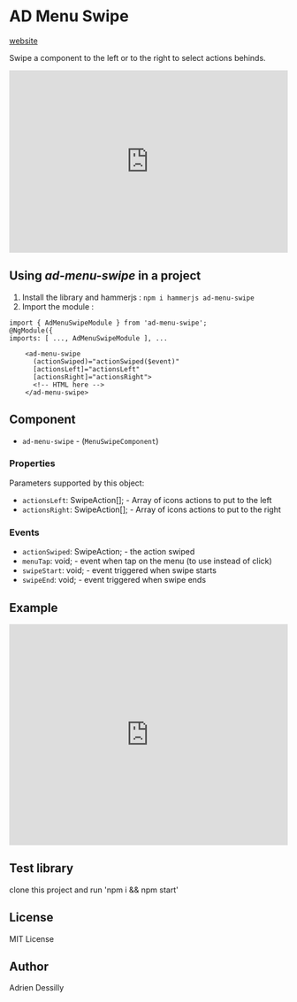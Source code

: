 # AD Menu Swipe
[website](https://adessilly.github.io/ad-menu-swipe/)

Swipe a component to the left or to the right to select actions behinds.

<iframe src="https://stackblitz.com/edit/ad-library?embed=1&file=src/app/app.component.html&hideExplorer=1&hideNavigation=1&view=preview" style="width:100%;height:330px;border:none;"></iframe>

## Using ***ad-menu-swipe*** in a project

1. Install the library and hammerjs : 
`npm i hammerjs ad-menu-swipe`
2. Import the module : 
```
import { AdMenuSwipeModule } from 'ad-menu-swipe';
@NgModule({
imports: [ ..., AdMenuSwipeModule ], ...
```

```
    <ad-menu-swipe
      (actionSwiped)="actionSwiped($event)"
      [actionsLeft]="actionsLeft"
      [actionsRight]="actionsRight">
      <!-- HTML here -->
    </ad-menu-swipe>
```

## Component

- `ad-menu-swipe` - (`MenuSwipeComponent`)

### Properties

Parameters supported by this object:

- `actionsLeft`: SwipeAction[]; - Array of icons actions to put to the left
- `actionsRight`: SwipeAction[]; - Array of icons actions to put to the right

### Events

- `actionSwiped`: SwipeAction; - the action swiped
- `menuTap`: void; - event when tap on the menu (to use instead of click)
- `swipeStart`: void; - event triggered when swipe starts
- `swipeEnd`: void; - event triggered when swipe ends

## Example

<iframe src="https://stackblitz.com/edit/menu-swipe?file=src%2Fapp%2Fapp.component.html&hideNavigation=1&view=preview" style="width:100%;height:400px;border:none;"></iframe>

## Test library

clone this project and run 'npm i && npm start'

## License

MIT License

## Author
Adrien Dessilly
